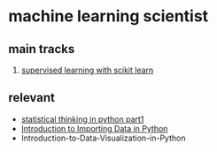 # machine learning scientist
## main tracks
1. [supervised learning with scikit learn](supervised-learning-with-scikit-learn)


## relevant
- [statistical thinking in python part1](statistical-thinking-in-python-part1)
- [Introduction to Importing Data in Python](Introduction-to-Importing-Data-in-Python)
- Introduction-to-Data-Visualization-in-Python
